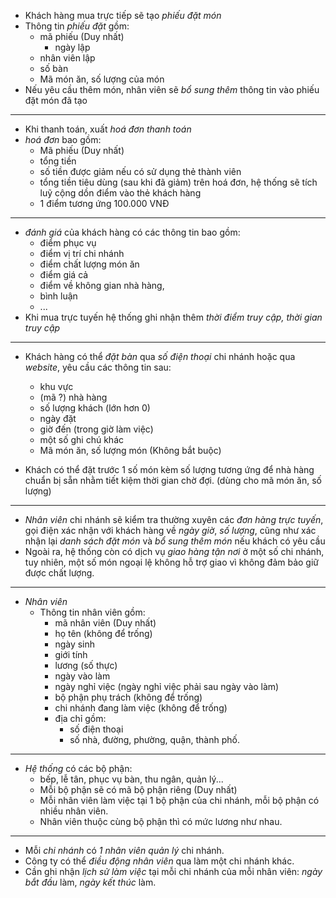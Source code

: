 - Khách hàng mua trực tiếp sẽ tạo *phiếu đặt món*
- Thông tin *phiếu đặt* gồm:
	- mã phiếu (Duy nhất)
		- ngày lập
	- nhân viên lập
	- số bàn
	- Mã món ăn, số lượng của món
- Nếu yêu cầu thêm món, nhân viên sẽ *bổ sung thêm* thông tin vào phiếu đặt món đã tạo

---

- Khi thanh toán, xuất *hoá đơn thanh toán*
- *hoá đơn* bao gồm:
	- Mã phiếu (Duy nhất)
	- tổng tiền
	- số tiền được giảm nếu có sử dụng thẻ thành viên 
	- tổng tiền tiêu dùng (sau khi đã giảm) trên hoá đơn, hệ thống sẽ tích luỹ cộng dồn điểm vào thẻ khách hàng
	- 1 điểm tương ứng 100.000 VNĐ

---

- *đánh giá* của khách hàng có các thông tin bao gồm: 
	- điểm phục vụ
	- điểm vị trí chi nhánh
	- điểm chất lượng món ăn
	- điểm giá cả
	- điểm về không gian nhà hàng,
	- bình luận
	- ...
- Khi mua trực tuyến hệ thống ghi nhận thêm *thời điểm truy cập, thời gian truy cập* 

---

- Khách hàng có thể *đặt bàn* qua *số điện thoại* chi nhánh hoặc qua *website*, yêu cầu các thông tin sau:
	- khu vực
	- (mã ?) nhà hàng
	- số lượng khách (lớn hơn 0)
	- ngày đặt 
	- giờ đến (trong giờ làm việc)
	- một số ghi chú khác
	- Mã món ăn, số lượng món (Không bắt buộc)
	
- Khách có thể đặt trước 1 số món kèm số lượng tương ứng để nhà hàng chuẩn bị sẵn nhằm tiết kiệm thời gian chờ đợi. (dùng cho mã món ăn, số lượng)

---

- *Nhân viên* chi nhánh sẽ kiểm tra thường xuyên các *đơn hàng trực tuyến*, gọi điện xác nhận với khách hàng về *ngày giờ*, *số lượng*, cũng như xác nhận lại *danh sách đặt món* và *bổ sung thêm món* nếu khách có yêu cầu
- Ngoài ra, hệ thống còn có dịch vụ *giao hàng tận nơi* ở một số chi nhánh, tuy nhiên, một số món ngoại lệ không hỗ trợ giao vì không đảm bảo giữ được chất lượng.

---

- *Nhân viên*
	- Thông tin nhân viên gồm: 
		- mã nhân viên (Duy nhất)
		- họ tên (không để trống)
		- ngày sinh
		- giới tính
		- lương (số thực)
		- ngày vào làm 
		- ngày nghỉ việc (ngày nghỉ việc phải sau ngày vào làm)
		- bộ phận phụ trách (không để trống)
		- chi nhánh đang làm việc (không để trống)
		- địa chỉ gồm:
			- số điện thoại
			- số nhà, đường, phường, quận, thành phố.
			
---

- *Hệ thống* có các bộ phận:
	- bếp, lễ tân, phục vụ bàn, thu ngân, quản lý...
	- Mỗi bộ phận sẽ có mã bộ phận riêng (Duy nhất)
	- Mỗi nhân viên làm việc tại 1 bộ phận của chi nhánh, mỗi bộ phận có nhiều nhân viên.
	- Nhân viên thuộc cùng bộ phận thì có mức lương như nhau.

---

- Mỗi *chi nhánh* có *1 nhân viên quản lý* chi nhánh.
- Công ty có thể *điều động nhân viên* qua làm một chi nhánh khác.
- Cần ghi nhận *lịch sử làm việc* tại mỗi chi nhánh của mỗi nhân viên: *ngày bắt đầu* làm, *ngày kết thúc* làm.
